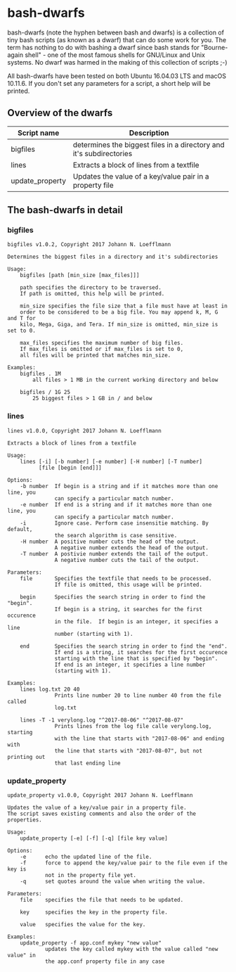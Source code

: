 # bash-dwarfs
bash-dwarfs (note the hyphen between bash and dwarfs) is a collection of tiny bash scripts (as known as a dwarf) that can do some work for you. The term has nothing to do with bashing a dwarf since bash stands for "Bourne-again shell" - one of the most famous shells for GNU/Linux and Unix systems. No dwarf was harmed in the making of this collection of scripts ;-)

All bash-dwarfs have been tested on both Ubuntu 16.04.03 LTS and macOS 10.11.6.
If you don't set any parameters for a script, a short help will be printed.

## Overview of the dwarfs

Script name     | Description                                                                |
--------------- | -------------------------------------------------------------------------- |
bigfiles        | determines the biggest files in a directory and it's subdirectories        |
lines           | Extracts a block of lines from a textfile                                  |
update_property | Updates the value of a key/value pair in a property file                   |


## The bash-dwarfs in detail

### bigfiles

```
bigfiles v1.0.2, Copyright 2017 Johann N. Loefflmann

Determines the biggest files in a directory and it's subdirectories

Usage:
    bigfiles [path [min_size [max_files]]]

    path specifies the directory to be traversed.
    If path is omitted, this help will be printed.

    min_size specifies the file size that a file must have at least in
    order to be considered to be a big file. You may append k, M, G and T for
    kilo, Mega, Giga, and Tera. If min_size is omitted, min_size is set to 0.

    max_files specifies the maximum number of big files.
    If max_files is omitted or if max_files is set to 0,
    all files will be printed that matches min_size.

Examples:
    bigfiles . 1M
        all files > 1 MB in the current working directory and below

    bigfiles / 1G 25
        25 biggest files > 1 GB in / and below
```

### lines
```
lines v1.0.0, Copyright 2017 Johann N. Loefflmann

Extracts a block of lines from a textfile

Usage:
    lines [-i] [-b number] [-e number] [-H number] [-T number]
          [file [begin [end]]]

Options:
    -b number  If begin is a string and if it matches more than one line, you
               can specify a particular match number.
    -e number  If end is a string and if it matches more than one line, you
               can specify a particular match number.
    -i         Ignore case. Perform case insensitie matching. By default,
               the search algorithm is case sensitive.
    -H number  A positive number cuts the head of the output.
               A negative number extends the head of the output.
    -T number  A postivie number extends the tail of the output.
               A negative number cuts the tail of the output.

Parameters:
    file       Specifies the textfile that needs to be processed.
               If file is omitted, this usage will be printed.

    begin      Specifies the search string in order to find the "begin".
               If begin is a string, it searches for the first occurence
               in the file.  If begin is an integer, it specifies a line
               number (starting with 1).

    end        Specifies the search string in order to find the "end".
               If end is a string, it searches for the first occurence
               starting with the line that is specified by "begin".
               If end is an integer, it specifies a line number
               (starting with 1).

Examples:
    lines log.txt 20 40
               Prints line number 20 to line number 40 from the file called
               log.txt

    lines -T -1 verylong.log "^2017-08-06" "^2017-08-07"
               Prints lines from the log file calle verylong.log, starting
               with the line that starts with "2017-08-06" and ending with
               the line that starts with "2017-08-07", but not printing out
               that last ending line
```

### update_property

```
update_property v1.0.0, Copyright 2017 Johann N. Loefflmann

Updates the value of a key/value pair in a property file.
The script saves existing comments and also the order of the properties.

Usage:
    update_property [-e] [-f] [-q] [file key value]

Options:
    -e      echo the updated line of the file.
    -f      force to append the key/value pair to the file even if the key is
            not in the property file yet.
    -q      set quotes around the value when writing the value.

Parameters:
    file    specifies the file that needs to be updated.

    key     specifies the key in the property file.

    value   specifies the value for the key.

Examples:
    update_property -f app.conf mykey "new value"
            updates the key called mykey with the value called "new value" in
            the app.conf property file in any case
```

